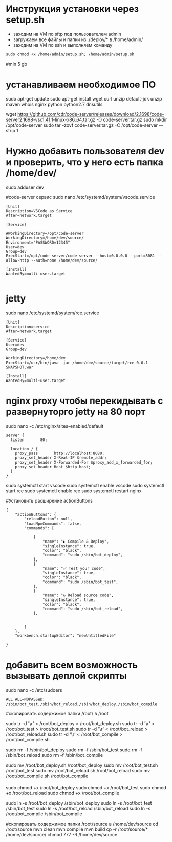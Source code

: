 # Инструкция установки через setup.sh

- заходим на VM по sftp под пользователем admin
- загружаем все файлы и папки из ./deploy/* в /home/admin/
- заходим на VM по ssh и выполняем команду
```
sudo chmod +x /home/admin/setup.sh; /home/admin/setup.sh
```

#min 5 gb

# устанавливаем необходимое ПО
sudo apt-get update
sudo apt-get install wget curl unzip default-jdk unzip maven whois nginx python python2.7 dnsutils

wget https://github.com/cdr/code-server/releases/download/2.1698/code-server2.1698-vsc1.41.1-linux-x86_64.tar.gz -O code-server.tar.gz
sudo mkdir /opt/code-server
sudo tar -zxvf code-server.tar.gz -C /opt/code-server --strip 1




# Нужно добавить пользователя dev и проверить, что у него есть папка /home/dev/
sudo adduser dev



#code-server сервис
sudo nano  /etc/systemd/system/vscode.service
```
[Unit]
Description=VSCode as Service
After=network.target

[Service]

#WorkingDirectory=/opt/code-server
WorkingDirectory=/home/dev/source/
Environment="PASSWORD=12345"
User=dev
Group=dev
ExecStart=/opt/code-server/code-server --host=0.0.0.0 --port=8081 --allow-http --auth=none /home/dev/source/

[Install]
WantedBy=multi-user.target


```

# jetty
sudo nano  /etc/systemd/system/rce.service
```
[Unit]
Description=service
After=network.target

[Service]
User=dev
Group=dev

WorkingDirectory=/home/dev
ExecStart=/usr/bin/java -jar /home/dev/source/target/rce-0.0.1-SNAPSHOT.war

[Install]
WantedBy=multi-user.target
```


# nginx proxy чтобы перекидывать с развернуторго jetty на 80 порт
sudo nano -c /etc/nginx/sites-enabled/default
```
server {
  listen       80;

  location / {
    proxy_pass       http://localhost:8080;
    proxy_set_header X-Real-IP $remote_addr;
    proxy_set_header X-Forwarded-For $proxy_add_x_forwarded_for;
    proxy_set_header Host $http_host;
  }
}
```

sudo systemctl start vscode
sudo systemctl enable vscode
sudo systemctl start rce
sudo systemctl enable rce
sudo systemctl restart nginx


#Установить расширение actionButtons

```
{
    "actionButtons": {
        "reloadButton": null,
        "loadNpmCommands": false,
        "commands": [
		
            {
                "name": "▶ Compile & Deploy",
                "singleInstance": true,
                "color": "black",
                "command": "sudo /sbin/bot_deploy",
            },
            {
                "name": "✅ Test your code",
                "singleInstance": true,
                "color": "black",
                "command": "sudo /sbin/bot_test",
            },
            {
                "name": "↻ Reload source code",
                "singleInstance": true,
                "color": "black",
                "command": "sudo /sbin/bot_reload",
            },


        ]
    },
    "workbench.startupEditor": "newUntitledFile"
    
}
```


# добавить всем возможность вызывать деплой скрипты
sudo nano -c /etc/sudoers

```
ALL ALL=NOPASSWD: /sbin/bot_test,/sbin/bot_reload,/sbin/bot_deploy,/sbin/bot_compile
```

#скопировать содержимое папки /root/ в /root

sudo tr -d '\r' < /root/bot_deploy > /root/bot_deploy.sh
sudo tr -d '\r' < /root/bot_test > /root/bot_test.sh
sudo tr -d '\r' < /root/bot_reload > /root/bot_reload.sh
sudo tr -d '\r' < /root/bot_compile > /root/bot_compile.sh

sudo rm -f /sbin/bot_deploy
sudo rm -f /sbin/bot_test
sudo rm -f /sbin/bot_reload
sudo rm -f /sbin/bot_compile


sudo mv /root/bot_deploy.sh /root/bot_deploy
sudo mv /root/bot_test.sh /root/bot_test
sudo mv /root/bot_reload.sh /root/bot_reload
sudo mv /root/bot_compile.sh /root/bot_compile
####

sudo chmod +x /root/bot_deploy
sudo chmod +x /root/bot_test
sudo chmod +x /root/bot_reload
sudo chmod +x /root/bot_compile

sudo ln -s /root/bot_deploy /sbin/bot_deploy
sudo ln -s /root/bot_test /sbin/bot_test
sudo ln -s /root/bot_reload /sbin/bot_reload
sudo ln -s /root/bot_compile /sbin/bot_compile

#скопировать содержимое папки /root/source в /home/dev/source 
cd /root/source
mvn clean
mvn compile
mvn build
cp -r /root/source/* /home/dev/source/
chmod 777 -R /home/dev/source





